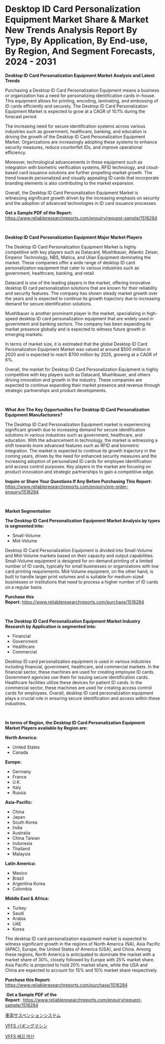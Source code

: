 <p><h1>Desktop ID Card Personalization Equipment Market Share & Market New Trends Analysis Report By Type, By Application, By End-use, By Region, And Segment Forecasts, 2024 - 2031</h1></p><p><strong>Desktop ID Card Personalization Equipment Market Analysis and Latest Trends</strong></p>
<p><p>Purchasing a Desktop ID Card Personalization Equipment means a business or organization has a need for personalizing identification cards in-house. This equipment allows for printing, encoding, laminating, and embossing of ID cards efficiently and securely. The Desktop ID Card Personalization Equipment Market is expected to grow at a CAGR of 10.1% during the forecast period. </p><p>The increasing need for secure identification systems across various industries such as government, healthcare, banking, and education is driving the growth of the Desktop ID Card Personalization Equipment Market. Organizations are increasingly adopting these systems to enhance security measures, reduce counterfeit IDs, and improve operational efficiency.</p><p>Moreover, technological advancements in these equipment such as integration with biometric verification systems, RFID technology, and cloud-based card issuance solutions are further propelling market growth. The trend towards personalized and visually appealing ID cards that incorporate branding elements is also contributing to the market expansion.</p><p>Overall, the Desktop ID Card Personalization Equipment Market is witnessing significant growth driven by the increasing emphasis on security and the adoption of advanced technologies in ID card issuance processes.</p></p>
<p><strong>Get a Sample PDF of the Report:&nbsp;</strong> <a href="https://www.reliableresearchreports.com/enquiry/request-sample/1516284">https://www.reliableresearchreports.com/enquiry/request-sample/1516284</a></p>
<p>&nbsp;</p>
<p><strong>Desktop ID Card Personalization Equipment Major Market Players</strong></p>
<p><p>The Desktop ID Card Personalization Equipment Market is highly competitive with key players such as Datacard, Muehlbauer, Atlantic Zeiser, Emperor Technology, NBS, Matica, and Ulian Equipment dominating the market. These companies offer a wide range of desktop ID card personalization equipment that cater to various industries such as government, healthcare, banking, and retail.</p><p>Datacard is one of the leading players in the market, offering innovative desktop ID card personalization solutions that are known for their reliability and security features. The company has shown steady market growth over the years and is expected to continue its growth trajectory due to increasing demand for secure identification solutions.</p><p>Muehlbauer is another prominent player in the market, specializing in high-speed desktop ID card personalization equipment that are widely used in government and banking sectors. The company has been expanding its market presence globally and is expected to witness future growth in emerging markets.</p><p>In terms of market size, it is estimated that the global Desktop ID Card Personalization Equipment Market was valued at around $500 million in 2020 and is expected to reach $700 million by 2025, growing at a CAGR of 6%.</p><p>Overall, the market for Desktop ID Card Personalization Equipment is highly competitive with key players such as Datacard, Muehlbauer, and others driving innovation and growth in the industry. These companies are expected to continue expanding their market presence and revenue through strategic partnerships and product developments.</p></p>
<p>&nbsp;</p>
<p><strong>What Are The Key Opportunities For Desktop ID Card Personalization Equipment Manufacturers?</strong></p>
<p><p>The Desktop ID Card Personalization Equipment market is experiencing significant growth due to increasing demand for secure identification solutions in various industries such as government, healthcare, and education. With the advancement in technology, the market is witnessing a shift towards more advanced features such as RFID and biometric integration. The market is expected to continue its growth trajectory in the coming years, driven by the need for enhanced security measures and the increasing adoption of personalized ID cards for employee identification and access control purposes. Key players in the market are focusing on product innovation and strategic partnerships to gain a competitive edge.</p></p>
<p><strong>Inquire or Share Your Questions If Any Before Purchasing This Report:</strong> <a href="https://www.reliableresearchreports.com/enquiry/pre-order-enquiry/1516284">https://www.reliableresearchreports.com/enquiry/pre-order-enquiry/1516284</a></p>
<p>&nbsp;</p>
<p><strong>Market Segmentation</strong></p>
<p><strong>The Desktop ID Card Personalization Equipment Market Analysis by types is segmented into:</strong></p>
<p><ul><li>Small-Volume</li><li>Mid-Volume</li></ul></p>
<p><p>Desktop ID Card Personalization Equipment is divided into Small-Volume and Mid-Volume markets based on their capacity and output capabilities. Small-Volume equipment is designed for on-demand printing of a limited number of ID cards, typically for small businesses or organizations with low card printing requirements. Mid-Volume equipment, on the other hand, is built to handle larger print volumes and is suitable for medium-sized businesses or institutions that need to process a higher number of ID cards on a regular basis.</p></p>
<p><strong>Purchase this Report:&nbsp;</strong><a href="https://www.reliableresearchreports.com/purchase/1516284">https://www.reliableresearchreports.com/purchase/1516284</a></p>
<p>&nbsp;</p>
<p><strong>The Desktop ID Card Personalization Equipment Market Industry Research by Application is segmented into:</strong></p>
<p><ul><li>Financial</li><li>Government</li><li>Healthcare</li><li>Commercial</li></ul></p>
<p><p>Desktop ID card personalization equipment is used in various industries including financial, government, healthcare, and commercial markets. In the financial sector, these machines are used for creating employee ID cards. Government agencies use them for issuing secure identification cards. Healthcare facilities utilize these devices for patient ID cards. In the commercial sector, these machines are used for creating access control cards for employees. Overall, desktop ID card personalization equipment plays a crucial role in ensuring secure identification and access within these industries.</p></p>
<p>&nbsp;</p>
<p><strong>In terms of Region, the Desktop ID Card Personalization Equipment Market Players available by Region are:</strong></p>
<p>
    <p> <strong> North America: </strong>
        <ul>
            <li>United States</li>
            <li>Canada</li>
        </ul>
        </p> 
    <p> <strong> Europe: </strong>
        <ul>
            <li>Germany</li>
            <li>France</li>
            <li>U.K.</li>
            <li>Italy</li>
            <li>Russia</li>
        </ul>
        </p> 
    <p> <strong> Asia-Pacific: </strong>
        <ul>
            <li>China</li>
            <li>Japan</li>
            <li>South Korea</li>
            <li>India</li>
            <li>Australia</li>
            <li>China Taiwan</li>
            <li>Indonesia</li>
            <li>Thailand</li>
            <li>Malaysia</li>
        </ul>
        </p> 
    <p> <strong> Latin America: </strong>
        <ul>
            <li>Mexico</li>
            <li>Brazil</li>
            <li>Argentina Korea</li>
            <li>Colombia</li>
        </ul>
        </p> 
    <p> <strong> Middle East & Africa: </strong>
        <ul>
            <li>Turkey</li>
            <li>Saudi</li>
            <li>Arabia</li>
            <li>UAE</li>
            <li>Korea</li>
        </ul>
    </p>
    </p>
<p><p>The desktop ID card personalization equipment market is expected to witness significant growth in the regions of North America (NA), Asia Pacific (APAC), Europe, the United States of America (USA), and China. Among these regions, North America is anticipated to dominate the market with a market share of 30%, closely followed by Europe with 25% market share. Asia Pacific is projected to hold 20% market share, while the USA and China are expected to account for 15% and 10% market share respectively.</p></p>
<p><strong>Purchase this Report: </strong><a href="https://www.reliableresearchreports.com/purchase/1516284">https://www.reliableresearchreports.com/purchase/1516284</a></p>
<p>&nbsp;<strong>Get a Sample PDF of the Report:&nbsp;&nbsp;</strong><a href="https://www.reliableresearchreports.com/enquiry/request-sample/1516284">https://www.reliableresearchreports.com/enquiry/request-sample/1516284</a></p>
<p><strong></strong></p>
<p><p><a href="https://medium.com/@ufukkocak157/%E8%BB%8A%E4%B8%A1%E3%82%B5%E3%82%B9%E3%83%9A%E3%83%B3%E3%82%B7%E3%83%A7%E3%83%B3%E3%82%B7%E3%82%B9%E3%83%86%E3%83%A0%E5%B8%82%E5%A0%B4-2031%E5%B9%B4%E3%81%BE%E3%81%A7%E3%81%AE%E6%88%90%E5%8A%9F%E3%81%97%E3%81%9F%E3%83%93%E3%82%B8%E3%83%8D%E3%82%B9%E6%88%A6%E7%95%A5%E3%81%AE%E9%8D%B5-4e1cc366942d">車両サスペンションシステム</a></p><p><a href="https://medium.com/@ufukkocak157/vffs%E3%83%91%E3%83%83%E3%82%B1%E3%83%BC%E3%82%B8%E3%83%B3%E3%82%B0%E3%83%9E%E3%82%B7%E3%83%B3%E5%B8%82%E5%A0%B4-%E6%88%90%E5%8A%9F%E3%81%99%E3%82%8B%E3%83%93%E3%82%B8%E3%83%8D%E3%82%B9%E6%88%A6%E7%95%A5%E3%81%AE%E9%8D%B52031%E5%B9%B4%E3%81%BE%E3%81%A7%E3%81%AE%E4%BA%88%E6%B8%AC-1eeacf3b7929">VFFS バギングマシン</a></p><p><a href="https://medium.com/@marquezpenistero05eud5zjn/vffs-%ED%8F%AC%EC%9E%A5-%EA%B8%B0%EA%B3%84-%EC%8B%9C%EC%9E%A5-%EA%B7%9C%EB%AA%A8-%EC%8B%9C%EC%9E%A5-%EC%A0%84%EB%A7%9D-%EB%B0%8F-%EC%8B%9C%EC%9E%A5-%EC%98%88%EC%B8%A1-2024%EB%85%84%EB%B6%80%ED%84%B0-2031%EB%85%84%EA%B9%8C%EC%A7%80-845713e805fa">VFFS 배깅 머신</a></p></p>